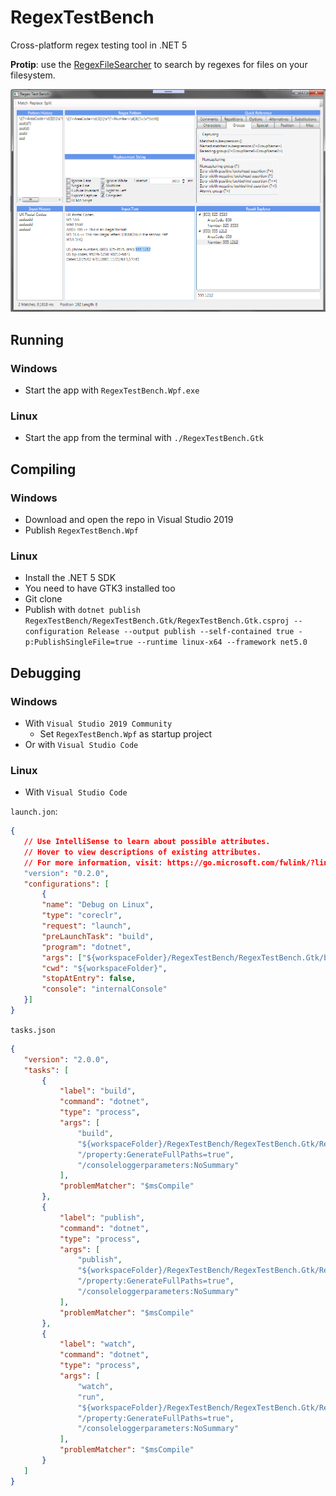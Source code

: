 # RegexTestBench
Cross-platform regex testing tool in .NET 5

**Protip**: use the [RegexFileSearcher](https://github.com/CommonLoon102/RegexFileSearcher) to search by regexes for files on your filesystem.

![](https://github.com/CommonLoon102/RegexTestBench/blob/master/image/screenshot.png?raw=true)

Running
-------
### Windows
 - Start the app with `RegexTestBench.Wpf.exe`
### Linux
 - Start the app from the terminal with `./RegexTestBench.Gtk`

Compiling
---------
### Windows
 - Download and open the repo in Visual Studio 2019
 - Publish `RegexTestBench.Wpf`
### Linux
- Install the .NET 5 SDK
- You need to have GTK3 installed too
- Git clone
- Publish with `dotnet publish RegexTestBench/RegexTestBench.Gtk/RegexTestBench.Gtk.csproj --configuration Release --output publish --self-contained true -p:PublishSingleFile=true --runtime linux-x64 --framework net5.0`

Debugging
---------
### Windows
 - With `Visual Studio 2019 Community`
   - Set `RegexTestBench.Wpf` as startup project
 - Or with `Visual Studio Code`
### Linux
 - With `Visual Studio Code`
 
 `launch.jon`:
 ```json
 {
    // Use IntelliSense to learn about possible attributes.
    // Hover to view descriptions of existing attributes.
    // For more information, visit: https://go.microsoft.com/fwlink/?linkid=830387
    "version": "0.2.0",
    "configurations": [
        {
        "name": "Debug on Linux",
        "type": "coreclr",
        "request": "launch",
        "preLaunchTask": "build",
        "program": "dotnet",
        "args": ["${workspaceFolder}/RegexTestBench/RegexTestBench.Gtk/bin/Debug/net5.0/RegexTestBench.Gtk.dll"],
        "cwd": "${workspaceFolder}",
        "stopAtEntry": false,
        "console": "internalConsole"
    }]
}
 ```
 `tasks.json`
 ```json
 {
    "version": "2.0.0",
    "tasks": [
        {
            "label": "build",
            "command": "dotnet",
            "type": "process",
            "args": [
                "build",
                "${workspaceFolder}/RegexTestBench/RegexTestBench.Gtk/RegexTestBench.Gtk.csproj",
                "/property:GenerateFullPaths=true",
                "/consoleloggerparameters:NoSummary"
            ],
            "problemMatcher": "$msCompile"
        },
        {
            "label": "publish",
            "command": "dotnet",
            "type": "process",
            "args": [
                "publish",
                "${workspaceFolder}/RegexTestBench/RegexTestBench.Gtk/RegexTestBench.Gtk.csproj",
                "/property:GenerateFullPaths=true",
                "/consoleloggerparameters:NoSummary"
            ],
            "problemMatcher": "$msCompile"
        },
        {
            "label": "watch",
            "command": "dotnet",
            "type": "process",
            "args": [
                "watch",
                "run",
                "${workspaceFolder}/RegexTestBench/RegexTestBench.Gtk/RegexTestBench.Gtk.csproj",
                "/property:GenerateFullPaths=true",
                "/consoleloggerparameters:NoSummary"
            ],
            "problemMatcher": "$msCompile"
        }
    ]
}
 ```
